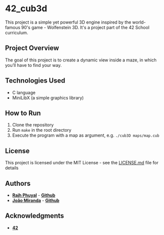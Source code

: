 # 42_cub3d

This project is a simple yet powerful 3D engine inspired by the world-famous 90's game - Wolfenstein 3D. It's a project part of the 42 School curriculum.

## Project Overview

The goal of this project is to create a dynamic view inside a maze, in which you’ll have to find your way.

## Technologies Used

- C language
- MiniLibX (a simple graphics library)

## How to Run

1. Clone the repository
2. Run `make` in the root directory
3. Execute the program with a map as argument, e.g. `./cub3D maps/map.cub`

## License

This project is licensed under the MIT License - see the [LICENSE.md](LICENSE.md) file for details

## Authors
- [**Rajh Phuyal**]() - [**Github**]("https://github.com/rajh-phuyal")
- [**João Miranda**]() - [**Github**]("https://github.com/joaodibba")

## Acknowledgments
- [**42**](https://42lisboa.com/)